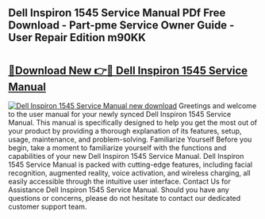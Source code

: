 ## Dell Inspiron 1545 Service Manual PDf Free Download - Part-pme Service Owner Guide - User Repair Edition m90KK

# <h2><a href="http://cf27665.oget.top/?id=Dell+Inspiron+1545+Service+Manual">🔗Download New 👉🔴 Dell Inspiron 1545 Service Manual</a></h2>

[![Dell Inspiron 1545 Service Manual new download](https://i.imgur.com/5g1atiW.png)](http://cf27665.oget.top/?id=Dell+Inspiron+1545+Service+Manual)
Greetings and welcome to the user manual for your newly synced Dell Inspiron 1545 Service Manual. This manual is specifically designed to help you get the most out of your product by providing a thorough explanation of its features, setup, usage, maintenance, and problem-solving. Familiarize Yourself Before you begin, take a moment to familiarize yourself with the functions and capabilities of your new Dell Inspiron 1545 Service Manual. Dell Inspiron 1545 Service Manual is packed with cutting-edge features, including facial recognition, augmented reality, voice activation, and wireless charging, all easily accessible through the intuitive user interface. Contact Us for Assistance Dell Inspiron 1545 Service Manual. Should you have any questions or concerns, please do not hesitate to contact our dedicated customer support team.
